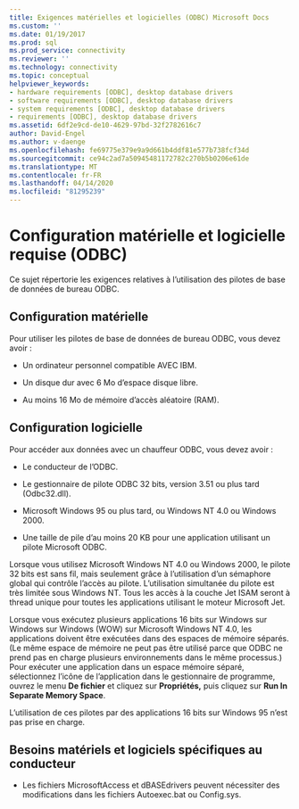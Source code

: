 ```yaml
---
title: Exigences matérielles et logicielles (ODBC) Microsoft Docs
ms.custom: ''
ms.date: 01/19/2017
ms.prod: sql
ms.prod_service: connectivity
ms.reviewer: ''
ms.technology: connectivity
ms.topic: conceptual
helpviewer_keywords:
- hardware requirements [ODBC], desktop database drivers
- software requirements [ODBC], desktop database drivers
- system requirements [ODBC], desktop database drivers
- requirements [ODBC], desktop database drivers
ms.assetid: 6df2e9cd-de10-4629-97bd-32f2782616c7
author: David-Engel
ms.author: v-daenge
ms.openlocfilehash: fe69775e379e9a9d661b4ddf81e577b738fcf34d
ms.sourcegitcommit: ce94c2ad7a50945481172782c270b5b0206e61de
ms.translationtype: MT
ms.contentlocale: fr-FR
ms.lasthandoff: 04/14/2020
ms.locfileid: "81295239"
---
```

# <a name="hardware-and-software-requirements-odbc"></a>Configuration matérielle et logicielle requise (ODBC)
Ce sujet répertorie les exigences relatives à l’utilisation des pilotes de base de données de bureau ODBC.  
  
## <a name="hardware-requirements"></a>Configuration matérielle  
 Pour utiliser les pilotes de base de données de bureau ODBC, vous devez avoir :  
  
-   Un ordinateur personnel compatible AVEC IBM.  
  
-   Un disque dur avec 6 Mo d’espace disque libre.  
  
-   Au moins 16 Mo de mémoire d’accès aléatoire (RAM).  
  
## <a name="software-requirements"></a>Configuration logicielle  
 Pour accéder aux données avec un chauffeur ODBC, vous devez avoir :  
  
-   Le conducteur de l’ODBC.  
  
-   Le gestionnaire de pilote ODBC 32 bits, version 3.51 ou plus tard (Odbc32.dll).  
  
-   Microsoft Windows 95 ou plus tard, ou Windows NT 4.0 ou Windows 2000.  
  
-   Une taille de pile d’au moins 20 KB pour une application utilisant un pilote Microsoft ODBC.  
  
 Lorsque vous utilisez Microsoft Windows NT 4.0 ou Windows 2000, le pilote 32 bits est sans fil, mais seulement grâce à l’utilisation d’un sémaphore global qui contrôle l’accès au pilote. L’utilisation simultanée du pilote est très limitée sous Windows NT. Tous les accès à la couche Jet ISAM seront à thread unique pour toutes les applications utilisant le moteur Microsoft Jet.  
  
 Lorsque vous exécutez plusieurs applications 16 bits sur Windows sur Windows sur Windows (WOW) sur Microsoft Windows NT 4.0, les applications doivent être exécutées dans des espaces de mémoire séparés. (Le même espace de mémoire ne peut pas être utilisé parce que ODBC ne prend pas en charge plusieurs environnements dans le même processus.) Pour exécuter une application dans un espace mémoire séparé, sélectionnez l’icône de l’application dans le gestionnaire de programme, ouvrez le menu **De fichier** et cliquez sur **Propriétés,** puis cliquez sur **Run In Separate Memory Space**.  
  
 L’utilisation de ces pilotes par des applications 16 bits sur Windows 95 n’est pas prise en charge.  
  
## <a name="driver-specific-hardware-and-software-requirements"></a>Besoins matériels et logiciels spécifiques au conducteur  
  
-   Les fichiers MicrosoftAccess et dBASEdrivers peuvent nécessiter des modifications dans les fichiers Autoexec.bat ou Config.sys.
